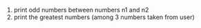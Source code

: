 


  
1) print odd numbers between numbers n1 and n2
2) print the greatest numbers (among 3 numbers taken from user) 
